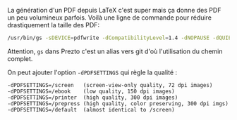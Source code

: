 La génération d'un PDF depuis LaTeX c'est super mais ça donne des PDF un peu volumineux parfois. Voilà une ligne de commande pour réduire drastiquement la taille des PDF:

```bash
/usr/bin/gs -sDEVICE=pdfwrite -dCompatibilityLevel=1.4 -dNOPAUSE -dQUIET -dBATCH -dPDFSETTINGS=/ebook -sOutputFile=foo-compressed.pdf foo.pdf
```

Attention, `gs` dans Prezto c'est un alias vers git d'où l'utilisation du chemin complet.

On peut ajouter l'option `-dPDFSETTINGS` qui règle la qualité :

```
-dPDFSETTINGS=/screen   (screen-view-only quality, 72 dpi images)
-dPDFSETTINGS=/ebook    (low quality, 150 dpi images)
-dPDFSETTINGS=/printer  (high quality, 300 dpi images)
-dPDFSETTINGS=/prepress (high quality, color preserving, 300 dpi imgs)
-dPDFSETTINGS=/default  (almost identical to /screen)
```

<!-- - tags: pdf, latex, optimize, gs -->

